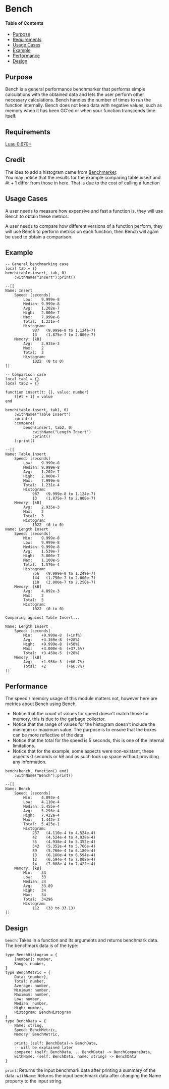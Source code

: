 # Bench

#### Table of Contents
- [Purpose](#purpose)
- [Requirements](#requirements)
- [Usage Cases](#usage-cases)
- [Example](#example)
- [Performance](#performance)
- [Design](#design)

## Purpose

Bench is a general performance benchmarker that performs simple calculations with the obtained data and lets the user perform other necessary calculations.  Bench handles the number of times to run the function internally.  Bench does not keep data with negative values, such as memory when it has been GC'ed or when your function transcends time itself.  

## Requirements
[Luau 0.670+](https://github.com/luau-lang/luau/releases)

## Credit
The idea to add a histogram came from [Benchmarker](https://boatbomber.itch.io/benchmarker).  
You may notice that the results for the example comparing table.insert and #t + 1 differ from those in here.  That is due to the cost of calling a function

## Usage Cases
A user needs to measure how expensive and fast a function is, they will use Bench to obtain these metrics.

A user needs to compare how different versions of a function perform, they will use Bench to perform metrics on each function, then Bench will again be used to obtain a comparison.

## Example
```luau
-- General benchmarking case
local tab = {}
bench(table.insert, tab, 0)
	:withName("Insert"):print()

--[[
Name: Insert
    Speed: [seconds]
        Low:    9.999e-8
        Median: 9.999e-8
        Avg:    1.202e-7
        High:   2.000e-7
        Max:    7.999e-6
        Total:  1.231e-4
        Histogram:
            987   (9.999e-8 to 1.124e-7)
            13    (1.875e-7 to 2.000e-7)
    Memory: [kB]
        Avg:    2.935e-3
        Max:    2
        Total:  3
        Histogram:
            1022  (0 to 0)
]]
```

```luau
-- Comparison case
local tab1 = {}
local tab2 = {}

function insert(t: {}, value: number)
	t[#t + 1] = value
end

bench(table.insert, tab1, 0)
	:withName("Table Insert")
	:print()
	:compare(
		bench(insert, tab2, 0)
			:withName("Length Insert")
			:print()
	):print()

--[[
Name: Table Insert
    Speed: [seconds]
        Low:    9.999e-8
        Median: 9.999e-8
        Avg:    1.202e-7
        High:   2.000e-7
        Max:    7.999e-6
        Total:  1.231e-4
        Histogram:
            987   (9.999e-8 to 1.124e-7)
            13    (1.875e-7 to 2.000e-7)
    Memory: [kB]
        Avg:    2.935e-3
        Max:    2
        Total:  3
        Histogram:
            1022  (0 to 0)
Name: Length Insert
    Speed: [seconds]
        Min:    9.999e-8
        Low:    9.999e-8
        Median: 9.999e-8
        Avg:    1.539e-7
        High:   3.000e-7
        Max:    1.100e-5
        Total:  1.576e-4
        Histogram:
            756   (9.999e-8 to 1.249e-7)
            144   (1.750e-7 to 2.000e-7)
            110   (2.000e-7 to 2.250e-7)
    Memory: [kB]
        Avg:    4.892e-3
        Max:    2
        Total:  5
        Histogram:
            1022  (0 to 0)

Comparing against Table Insert...

Name: Length Insert
    Speed: [seconds]
        Min:    +9.999e-8  (+inf%)
        Avg:    +3.369e-8  (+28%)
        High:   +9.999e-8  (+50%)
        Max:    +3.000e-6  (+37.5%)
        Total:  +3.450e-5  (+28%)
    Memory: [kB]
        Avg:    +1.956e-3  (+66.7%)
        Total:  +2         (+66.7%)
]]
```


## Performance

The speed / memory usage of this module matters not, however here are metrics about Bench using Bench.  

 * Notice that the count of values for speed doesn't match those for memory, this is due to the garbage collector.  
 * Notice that the range of values for the histogram doesn't include the minimum or maximum value.  The purpose is to ensure that the boxes can be more reflective of the data.  
 * Notice that the total for the speed is 5 seconds, this is one of the internal limitations.  
 * Notice that for the example, some aspects were non-existant, these aspects 0 seconds or kB and as such took up space without providing any information.  

```luau
bench(bench, function() end)
	:withName("Bench"):print()

--[[
Name: Bench
    Speed: [seconds]
        Min:    4.093e-4
        Low:    4.110e-4
        Median: 5.455e-4
        Avg:    5.296e-4
        High:   7.422e-4
        Max:    1.442e-3
        Total:  5.423e-1
        Histogram:
            237   (4.110e-4 to 4.524e-4)
            42    (4.524e-4 to 4.938e-4)
            55    (4.938e-4 to 5.352e-4)
            542   (5.352e-4 to 5.766e-4)
            89    (5.766e-4 to 6.180e-4)
            13    (6.180e-4 to 6.594e-4)
            12    (6.594e-4 to 7.008e-4)
            14    (7.008e-4 to 7.422e-4)
    Memory: [kB]
        Min:    33
        Low:    33
        Median: 34
        Avg:    33.89
        High:   34
        Max:    34
        Total:  34296
        Histogram:
            112   (33 to 33.13)
]]
```

## Design

`bench`: Takes in a function and its arguments and returns benchmark data.  The benchmark data is of the type: 
```luau
type BenchHistogram = {
	[number]: number,
	Range: number,
}
type BenchMetric = {
	Data: {number},
	Total: number,
	Average: number,
	Minimum: number,
	Maximum: number,
	Low: number,
	Median: number,
	High: number,
	Histogram: BenchHistogram
}
type BenchData = {
	Name: string,
	Speed: BenchMetric,
	Memory: BenchMetric,

	print: (self: BenchData)-> BenchData,
	-- will be explained later
	compare: (self: BenchData, ...BenchData) -> BenchCompareData,
	withName: (self: BenchData, name: string) -> BenchData
}
```
`print`: Returns the input benchmark data after printing a summary of the data.
`withName`: Returns the input benchmark data after changing the Name property to the input string.

